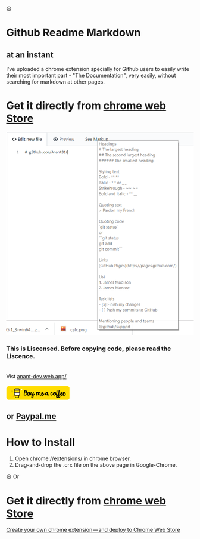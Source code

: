 :smiley:
# Github Readme Markdown
## at an instant

I've uploaded a chrome extension specially for Github users to easily write their most important part - "The Documentation", very easily, without searching for markdown at other pages.

# Get it directly from [chrome web Store](https://chrome.google.com/webstore/detail/github-readme-markdown/paacehodnnofnmhogoclomamladkpabg?hl=en&authuser=0)

[<img src="./demo.png"/>](https://www.youtube.com/watch?v=tNZjZklPdIg)

### This is Liscensed. Before copying code, please read the Liscence.<br><br>

Vist [anant-dev.web.app/](https://anant-dev.web.app)
<br>
<br>
[![alt text](./bmc.png)](https://www.buymeacoffee.com/anu)


## or [Paypal.me](https://www.paypal.me/ARungta)

# How to Install

1. Open chrome://extensions/ in chrome browser.
2. Drag-and-drop the .crx file on the above page in Google-Chrome.

:smiley:
Or
# Get it directly from [chrome web Store](https://chrome.google.com/webstore/detail/github-readme-markdown/paacehodnnofnmhogoclomamladkpabg?hl=en&authuser=0)

[Create your own chrome extension — and deploy to Chrome Web Store](https://medium.com/coolanant999/create-your-own-chrome-extension-and-deploy-to-chrome-web-store-66685bc18b8)
